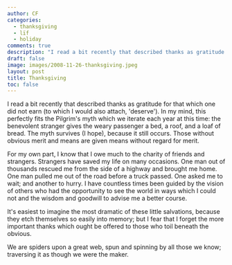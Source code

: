 ```yaml
---
author: CF
categories:
  - thanksgiving
  - lïf
  - holiday
comments: true
description: "I read a bit recently that described thanks as gratitude for that which one did not earn to which I..."
draft: false
image: images/2008-11-26-thanksgiving.jpeg
layout: post
title: Thanksgiving
toc: false
---
```

    
I read a bit recently that described thanks as gratitude for that which one did not earn (to which I would also attach, 'deserve'). In my mind, this perfectly fits the Pilgrim's myth which we iterate each year at this time: the benevolent stranger gives the weary passenger a bed, a roof, and a loaf of bread. The myth survives (I hope), because it still occurs. Those without obvious merit and means are given means without regard for merit.    
    
For my own part, I know that I owe much to the charity of friends and strangers. Strangers have saved my life on many occasions. One man out of thousands rescued me from the side of a highway and brought me home. One man pulled me out of the road before a truck passed. One asked me to wait; and another to hurry. I have countless times been guided by the vision of others who had the opportunity to see the world in ways which I could not and the wisdom and goodwill to advise me a better course.    
    
It's easiest to imagine the most dramatic of these little salvations, because they etch themselves so easily into memory; but I fear that I forget the more important thanks which ought be offered to those who toil beneath the obvious.    
    
We are spiders upon a great web, spun and spinning by all those we know; traversing it as though we were the maker.    
